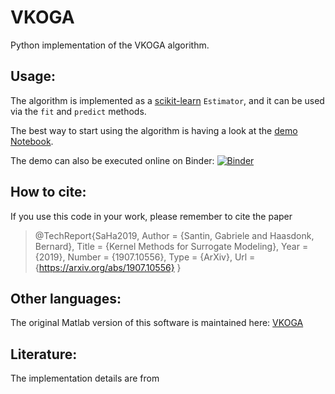 # VKOGA
Python implementation of the VKOGA algorithm.


## Usage:
The algorithm is implemented as a [scikit-learn](https://scikit-learn.org/stable/) `Estimator`, and it can be used via the `fit` and `predict` methods.

The best way to start using the algorithm is having a look at the [demo Notebook](demo.ipynb). 

The demo can also be executed online on Binder: [![Binder](https://mybinder.org/badge_logo.svg)](https://mybinder.org/v2/gl/gabriele.santin%2Fvkoga/master?filepath=demo.ipynb)


## How to cite:
If you use this code in your work, please remember to cite the paper


>@TechReport{SaHa2019,
>  Author                   = {Santin, Gabriele and Haasdonk, Bernard},
>  Title                    = {Kernel Methods for Surrogate Modeling},
>  Year                     = {2019},
>  Number                   = {1907.10556},
>  Type                     = {ArXiv},
> Url                      = {https://arxiv.org/abs/1907.10556}
>}



## Other languages:
The original Matlab version of this software is maintained here:
[VKOGA](https://gitlab.mathematik.uni-stuttgart.de/pub/ians-anm/vkoga)


## Literature:
The implementation details are from



